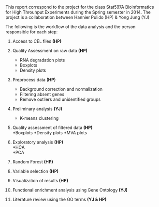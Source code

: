 This report correspond to the project for the class Stat597A Bioinformatics for High Throuhput Experiments during the Spring semester in 2014. The project is a collaboration between Hannier Pulido (HP) & Yong Jung (YJ)  

The following is the workflow of the data analysis and the person responsible for each step:  

1) Access to CEL files **(HP)**  
2) Quality Assessment on raw data **(HP)**   
    * RNA degradation plots
    * Boxplots
    * Density plots
3) Preprocess data **(HP)**    
    * Background correction and normalization
    * Filtering absent genes
    * Remove outliers and unidentified groups

4) Preliminary analysis **(YJ)**  
    * K-means clustering

5) Quality assessment of filtered data **(HP)**    
    *Boxplots
    *Density plots
    *MVA plots

6) Exploratory analysis  **(HP)**  
    *HCA  
    *PCA

7) Random Forest **(HP)**  

8) Variable selection **(HP)**  

9) Visualization of results **(HP)**  

10) Functional enrichment analysis using Gene Ontology  **(YJ)**  

11) Literature review using the GO terms **(YJ & HP)**  
